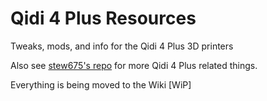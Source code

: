# Qidi 4 Plus Resources
Tweaks, mods, and info for the Qidi 4 Plus 3D printers

Also see [stew675's repo](https://github.com/stew675/qidi-plus4-extras/tree/main) for more Qidi 4 Plus related things. 

Everything is being moved to the Wiki [WiP]


 

